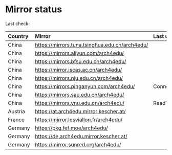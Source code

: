 <script src="./time.js"></script>
# Mirror status
Last check: <script type="text/javascript">localize(1678504799.5870934);</script>

|Country|Mirror|Last update|
|:------|:-----|:----------|
|China|https://mirrors.tuna.tsinghua.edu.cn/arch4edu/|<script type="text/javascript">localize(1678473119);</script>|
|China|https://mirrors.aliyun.com/arch4edu/|<script type="text/javascript">localize(1678473119);</script>|
|China|https://mirrors.bfsu.edu.cn/arch4edu/|<script type="text/javascript">localize(1678473119);</script>|
|China|https://mirror.iscas.ac.cn/arch4edu/|<script type="text/javascript">localize(1678473119);</script>|
|China|https://mirrors.nju.edu.cn/arch4edu/|<script type="text/javascript">localize(1678430487);</script>|
|China|https://mirrors.pinganyun.com/arch4edu/|ConnectionError|
|China|https://mirrors.sau.edu.cn/arch4edu/|<script type="text/javascript">localize(1673850842);</script>|
|China|https://mirrors.ynu.edu.cn/arch4edu/|ReadTimeout|
|Austria|https://at.arch4edu.mirror.kescher.at/|<script type="text/javascript">localize(1678473119);</script>|
|France|https://mirror.lesviallon.fr/arch4edu/|<script type="text/javascript">localize(1678473119);</script>|
|Germany|https://pkg.fef.moe/arch4edu/|<script type="text/javascript">localize(1678473119);</script>|
|Germany|https://de.arch4edu.mirror.kescher.at/|<script type="text/javascript">localize(1678473119);</script>|
|Germany|https://mirror.sunred.org/arch4edu/|<script type="text/javascript">localize(1678473119);</script>|

<script src="./tablefilter/tablefilter.js"></script>
<script src="./table.js"></script>
